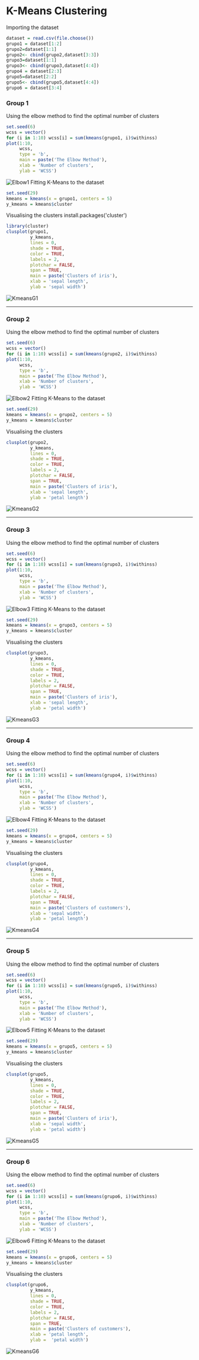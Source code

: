 # K-Means Clustering

Importing the dataset
```r
dataset = read.csv(file.choose())
grupo1 = dataset[1:2]
grupo2=dataset[1:1]
grupo2<- cbind(grupo2,dataset[3:3])   
grupo3=dataset[1:1]
grupo3<- cbind(grupo3,dataset[4:4])   
grupo4 = dataset[2:3]
grupo5=dataset[2:2]
grupo5<- cbind(grupo5,dataset[4:4])   
grupo6 = dataset[3:4]
```
     
### Group 1
Using the elbow method to find the optimal number of clusters
```r
set.seed(6)
wcss = vector()
for (i in 1:10) wcss[i] = sum(kmeans(grupo1, i)$withinss)
plot(1:10,
     wcss,
     type = 'b',
     main = paste('The Elbow Method'),
     xlab = 'Number of clusters',
     ylab = 'WCSS')
```
![Elbow1](ElbowP1.png)
Fitting K-Means to the dataset
```r
set.seed(29)
kmeans = kmeans(x = grupo1, centers = 5)
y_kmeans = kmeans$cluster
```
Visualising the clusters
install.packages('cluster')
```r
library(cluster)
clusplot(grupo1,
         y_kmeans,
         lines = 0,
         shade = TRUE,
         color = TRUE,
         labels = 2,
         plotchar = FALSE,
         span = TRUE,
         main = paste('Clusters of iris'),
         xlab = 'sepal length',
         ylab = 'sepal width')

```
![KmeansG1](KmeansG1.png)

---

### Group 2
Using the elbow method to find the optimal number of clusters
``` r
set.seed(6)
wcss = vector()
for (i in 1:10) wcss[i] = sum(kmeans(grupo2, i)$withinss)
plot(1:10,
     wcss,
     type = 'b',
     main = paste('The Elbow Method'),
     xlab = 'Number of clusters',
     ylab = 'WCSS')
```
![Elbow2](ElbowP2.png)
Fitting K-Means to the dataset
```r
set.seed(29)
kmeans = kmeans(x = grupo2, centers = 5)
y_kmeans = kmeans$cluster
```
Visualising the clusters
```r
clusplot(grupo2,
         y_kmeans,
         lines = 0,
         shade = TRUE,
         color = TRUE,
         labels = 2,
         plotchar = FALSE,
         span = TRUE,
         main = paste('Clusters of iris'),
         xlab = 'sepal length',
         ylab = 'petal length')
```
![KmeansG2](KmeansG2.png)

---

### Group 3
Using the elbow method to find the optimal number of clusters
```r
set.seed(6)
wcss = vector()
for (i in 1:10) wcss[i] = sum(kmeans(grupo3, i)$withinss)
plot(1:10,
     wcss,
     type = 'b',
     main = paste('The Elbow Method'),
     xlab = 'Number of clusters',
     ylab = 'WCSS')
```
![Elbow3](ElbowP3.png)
Fitting K-Means to the dataset
```r
set.seed(29)
kmeans = kmeans(x = grupo3, centers = 5)
y_kmeans = kmeans$cluster
```
 Visualising the clusters
```r
clusplot(grupo3,
         y_kmeans,
         lines = 0,
         shade = TRUE,
         color = TRUE,
         labels = 2,
         plotchar = FALSE,
         span = TRUE,
         main = paste('Clusters of iris'),
         xlab = 'sepal length',
         ylab = 'petal width')
```
![KmeansG3](KmeansG3.png)

---

### Group 4
Using the elbow method to find the optimal number of clusters
```r
set.seed(6)
wcss = vector()
for (i in 1:10) wcss[i] = sum(kmeans(grupo4, i)$withinss)
plot(1:10,
     wcss,
     type = 'b',
     main = paste('The Elbow Method'),
     xlab = 'Number of clusters',
     ylab = 'WCSS')
```
![Elbow4](ElbowP4.png)
Fitting K-Means to the dataset
``` r
set.seed(29)
kmeans = kmeans(x = grupo4, centers = 5)
y_kmeans = kmeans$cluster
```
Visualising the clusters
``` r
clusplot(grupo4,
         y_kmeans,
         lines = 0,
         shade = TRUE,
         color = TRUE,
         labels = 2,
         plotchar = FALSE,
         span = TRUE,
         main = paste('Clusters of customers'),
         xlab = 'sepal width',
         ylab = 'petal length')
```
![KmeansG4](KmeansG4.png)

---

### Group 5
Using the elbow method to find the optimal number of clusters
``` r
set.seed(6)
wcss = vector()
for (i in 1:10) wcss[i] = sum(kmeans(grupo5, i)$withinss)
plot(1:10,
     wcss,
     type = 'b',
     main = paste('The Elbow Method'),
     xlab = 'Number of clusters',
     ylab = 'WCSS')
```
![Elbow5](ElbowP5.png)
Fitting K-Means to the dataset
``` r
set.seed(29)
kmeans = kmeans(x = grupo5, centers = 5)
y_kmeans = kmeans$cluster
```
Visualising the clusters
``` r
clusplot(grupo5,
         y_kmeans,
         lines = 0,
         shade = TRUE,
         color = TRUE,
         labels = 2,
         plotchar = FALSE,
         span = TRUE,
         main = paste('Clusters of iris'),
         xlab = 'sepal width',
         ylab = 'petal width')
```
![KmeansG5](KmeansG5.png)

---

### Group 6
Using the elbow method to find the optimal number of clusters
```r 
set.seed(6)
wcss = vector()
for (i in 1:10) wcss[i] = sum(kmeans(grupo6, i)$withinss)
plot(1:10,
     wcss,
     type = 'b',
     main = paste('The Elbow Method'),
     xlab = 'Number of clusters',
     ylab = 'WCSS')
```
![Elbow6](ElbowP6.png)
Fitting K-Means to the dataset
``` r
set.seed(29)
kmeans = kmeans(x = grupo6, centers = 5)
y_kmeans = kmeans$cluster
```
Visualising the clusters
``` r
clusplot(grupo6,
         y_kmeans,
         lines = 0,
         shade = TRUE,
         color = TRUE,
         labels = 2,
         plotchar = FALSE,
         span = TRUE,
         main = paste('Clusters of customers'),
         xlab = 'petal length',
         ylab =  'petal width')
```
![KmeansG6](KmeansG6.png)

